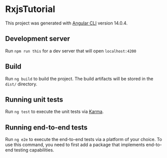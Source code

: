# RxjsTutorial

This project was generated with [Angular CLI](https://github.com/angular/angular-cli) version 14.0.4.

## Development server

Run `npm run this` for a dev server that will open `localhost:4200`

## Build

Run `ng build` to build the project. The build artifacts will be stored in the `dist/` directory.

## Running unit tests

Run `ng test` to execute the unit tests via [Karma](https://karma-runner.github.io).

## Running end-to-end tests

Run `ng e2e` to execute the end-to-end tests via a platform of your choice. To use this command, you need to first add a package that implements end-to-end testing capabilities.
